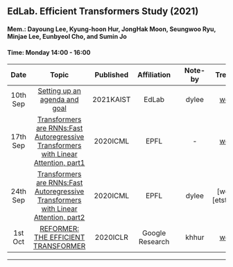 ## EdLab.   Efficient Transformers Study (2021)

#### Mem.: Dayoung Lee, Kyung-hoon Hur, JongHak Moon, Seungwoo Ryu, Minjae Lee, Eunbyeol Cho, and Sumin Jo
#### Time: Monday 14:00 - 16:00


|    Date  | Topic | Published | Affiliation || Note-by | Treasury | Ref. Vault |
|:--------:|:--------------------------------:|:---------------:|:-----------:|:-:|:----------:|:--------:|:--------:|
| 10th Sep | [Setting up an agenda and goal][repo_0] | 2021KAIST |  EdLab || dylee |[week0][etnote_0]|
| 17th Sep | [Transformers are RNNs:Fast Autoregressive Transformers with Linear Attention, part1][paperlink_1] | 2020ICML|EPFL || - |[week1][etnote_1]|[ref.1][etref_1]|
| 24th Sep | [Transformers are RNNs:Fast Autoregressive Transformers with Linear Attention, part2][paperlink_1] | 2020ICML|EPFL || dylee |[week2][etstudy_1]||
|  1st Oct | [REFORMER: THE EFFICIENT TRANSFORMER][paperlink_2] | 2020ICLR | Google Research || khhur |[week3][etnote_2]||


------------------------------------------------------------

<!-- & Main Repository -->
[repo_0]: https://github.com/rebedy/EdLab-study-ET/tree/main/Treasury/week0


<!-- & Materials -->
[paperlink_1]: https://arxiv.org/pdf/2006.16236.pdf
[paperlink_2]: https://arxiv.org/pdf/2001.04451.pdf


<!-- & # Weekly Note -->
[etnote_0]: https://github.com/rebedy/EdLab-study-ET/tree/main/Treasury/week0
[etnote_1]: https://github.com/rebedy/EdLab-study-ET/tree/main/Treasury/week1
[etnote_2]: https://github.com/rebedy/EdLab-study-ET/tree/main/Treasury/week3

<!-- & # Reference Vault -->
[etref_1]: https://drive.google.com/drive/folders/1IwHIRzNApaHVQ5ZpofSZRFixqf_6szg-?usp=sharing








<!-- & # References -->
[jchoo-ssl1]: https://drive.google.com/file/d/1JndOzkhxtOXwp_4sBtcc1WCpTh1Y1ygb/view?usp=sharing
[jchoo-ssl2]: https://drive.google.com/file/d/1bZ_mxNYUOe7y3QG2KZ0u9d8aH-tlwDx8/view?usp=sharing
[jchoo-ssl3]: https://drive.google.com/file/d/1IGQPThjCNSNdMdCsqz4O7KeXrPAO8qtE/view?usp=sharing
[jchoo-ssl-slide]: https://drive.google.com/file/d/17a905miPnzLlsxSBMAt1DE3BbEiqOhN4/view?usp=sharing
[lecun-nlp]: https://www.youtube.com/watch?v=6D4EWKJgNn0&list=PL80I41oVxglKcAHllsU0txr3OuTTaWX2v&index=23

[week1-vid]:https://drive.google.com/file/d/1dCY3Khg-jvQI5YslXaHyrnZQBlLr5kCA/view?usp=sharing
[week2-vid]:https://drive.google.com/file/d/1r_6AmoStJu8nGAkOE44FQ-PdlNAJMvNF/view?usp=sharing
[week3-vid]:https://drive.google.com/file/d/1Eh3WuZoCmaTePjuG5CLq3mWlFXvy9WCl/view?usp=sharing
[week4.1-vid]:https://drive.google.com/file/d/18n4B4c0HgjyELsW_iFBw7350Uqc446EM/view?usp=sharing
[week4.2-vid]:https://drive.google.com/file/d/1BBYDjJ88xwUTpKvft67c6nkw1JfroPl5/view?usp=sharing
[week5.1-vid]:https://drive.google.com/file/d/134ughAeBGKddBLKHYDE74ELw4sz-bYvo/view?usp=sharing
[week5.2-vid]:https://drive.google.com/file/d/1Nf9ci1f70H_ZIJppEFk3jGXWd9xsv5x4/view?usp=sharing
[week6.1-vid]:https://drive.google.com/file/d/1uSSShHSSAUd56bmi-dcKCNmBCDR7Qg8f/view?usp=sharing
[week6.2-vid]:https://drive.google.com/file/d/1uSSShHSSAUd56bmi-dcKCNmBCDR7Qg8f/view?usp=sharing
[week7.1-vid]:https://drive.google.com/file/d/1ogHc7Ry24skLTxmiOxCtSJfsBsTMIajN/view?usp=sharing
[week7.2-vid]:https://drive.google.com/file/d/1R9NWD3pvyKaYyBL7o8_LotXUi4kWCr4M/view?usp=sharing
[week8-vid]:https://drive.google.com/file/d/1YRJgZVvD-bPJ9e7Ct1XiLV03afY8so0W/view?usp=sharing

[week1.1-note]:posts/week1.1_linear_regression.md
[week1.2-note]:posts/week1.2_locally_weighted_and_logistic_regression.md
[week2-note]:posts/week2_perceptron_exponentialfamily_softmax.md
[week3.1-note]:posts/week3.1_image_classification.md
[week3.2-note]:posts/week3.2_loss_function_and_optimization.md
[week4.1-note]:posts/week4.1_Neural_Network.md
[week4.2-note]:posts/week4.2_Convolutional_Neural_Networks.md
[week5.1-note]:posts/week5.1_training_neural_networks_part1.md
[week5.2-note]:posts/week5.2_training_neural_networks_part2.md
[week6.1-note]:posts/week6.1_CNN_Architectures.md
[week7.1-note]:posts/week7.1_Recurrent_Neural_Networks.md
[week7.2-note]:posts/week7.2_NLP&Transformer_fin.md
[week8-note]:posts/week8_Visualizing_and_Understanding.md
